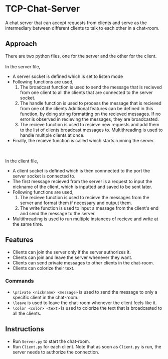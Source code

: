 # TCP-Chat-Server

A chat server that can accept requests from clients and serve as the intermediary between different clients to talk to each other in a chat-room.

## Approach
There are two python files, one for the server and the other for the client. <br> <br>
In the server file,
* A server socket is defined which is set to listen mode
* Following functions are used,
    1. The broadcast function is used to send the message that is recieved from one client to all
       the clients that are connected to the server socket.
    2. The handle function is used to process the message that is recieved from one of the clients
       Additional features can be defined in this function, by doing string formatting on the 
       recieved messages. If no error is observed in recieving the messages, they are 
       broadcasted.
    3. The recieve function is used to recieve new requests and add them to the list of clients
        broadcast messages to. Multithreading is used to handle multiple clients at once.
* Finally, the recieve function is called which starts running the server.

<br><br>
In the client file,
* A client socket is defined which is then connnected to the port the server socket is 
connected to.
* The first message recieved from the server is a request to input the nickname of the client,
which is inputted and saved to be sent later.
* Following functions are used,
    1. The recieve function is used to recieve the messages from the server and format them
    if necessary and output them.
   2. The write function is used to input a message from the client's end and send the message to
    the server.
* Multithreading is used to run multiple instances of recieve and write at the same time.

## Features
* Clients can join the server only if the server authorizes it.
* Clients can join and leave the server whenever they want.
* Clients can send private messages to other clients in the chat-room.
* Clients can colorize their text.
### Commands
* ```\private <nickname> <message>``` is used to send the message to only a specific client
in the chat-room.
* ```\leave``` is used to leave the chat-room whenever the client feels like it.
* ```\color <color> <text>``` is used to colorize the text that is broadcasted to all the clients.

## Instructions
* Run ```Server.py``` to start the chat-room.
* Run ```Client.py``` for each client.
Note that as soon as ```Client.py``` is run, the server needs to authorize the connection.